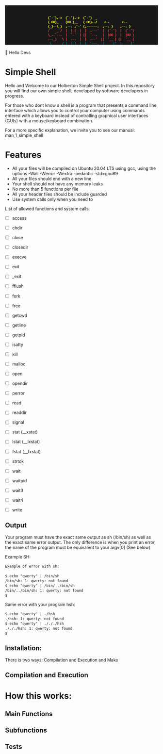 ![](https://github.com/Ele4327/Test/blob/main/Recourses/Shell.png)

👋 Hello Devs
# Simple Shell

Hello and Welcome to our Holberton Simple Shell project.
In this repository you will find our own simple shell, developed by software developers in progress.

For those who dont know a shell is a program that presents a command line interface which allows you to control your computer using commands entered with a keyboard instead of controlling graphical user interfaces (GUIs) with a mouse/keyboard combination.

For a more specific explanation, we invite you to see our manual: man_1_simple_shell

# Features

- All your files will be compiled on Ubuntu 20.04 LTS using gcc, using the options -Wall -Werror -Wextra -pedantic -std=gnu89
- All your files should end with a new line
- Your shell should not have any memory leaks
- No more than 5 functions per file
- All your header files should be include guarded
- Use system calls only when you need to

List of allowed functions and system calls:

- [ ] access
- [ ] chdir
- [ ] close
- [ ] closedir
- [ ] execve
- [ ] exit
- [ ] _exit
- [ ] fflush
- [ ] fork
- [ ] free
- [ ] getcwd
- [ ] getline
- [ ] getpid
- [ ] isatty
- [ ] kill
- [ ] malloc
- [ ] open
- [ ] opendir
- [ ] perror
- [ ] read
- [ ] readdir
- [ ] signal
- [ ] stat (__xstat)
- [ ] lstat (__lxstat)
- [ ] fstat (__fxstat)
- [ ] strtok
- [ ] wait
- [ ] waitpid
- [ ] wait3
- [ ] wait4
- [ ] write



## Output

Your program must have the exact same output as sh (/bin/sh) as well as the exact same error output.
The only difference is when you print an error, the name of the program must be equivalent to your argv[0] (See below)

Example SH:
```
Example of error with sh:

$ echo "qwerty" | /bin/sh
/bin/sh: 1: qwerty: not found
$ echo "qwerty" | /bin/../bin/sh
/bin/../bin/sh: 1: qwerty: not found
$
```

Same error with your program hsh:
```
$ echo "qwerty" | ./hsh
./hsh: 1: qwerty: not found
$ echo "qwerty" | ./././hsh
./././hsh: 1: qwerty: not found
$
```
## Installation:

There is two ways: Compilation and Execution and Make

## Compilation and Execution




# How this works:

## Main Functions

## Subfunctions

## Tests


